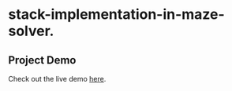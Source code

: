 # stack-implementation-in-maze-solver.
## Project Demo
Check out the live demo [here](https://codeply.com/v/3WJBGrZapE).

